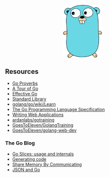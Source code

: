<div align="center">
  <a href="https://github.com/golang/go">
    <img src="https://raw.githubusercontent.com/dunstontc/assets/master/images/logos/gopher.png" alt="gopher" title="gopher" width="25%">
  </a>
</div>

## Resources
- [Go Proverbs](https://go-proverbs.github.io/)
- [A Tour of Go](https://tour.golang.org/list)
- [Effective Go](https://golang.org/doc/effective_go.html)
- [Standard Library](https://golang.org/pkg/)
- [golang/go/wiki/Learn](https://github.com/golang/go/wiki/Learn)
- [The Go Programming Language Specification](https://golang.org/ref/spec)
- [Writing Web Applications](https://golang.org/doc/articles/wiki/)
- [ardanlabs/gotraining](https://github.com/ardanlabs/gotraining)
- [GoesToEleven/GolangTraining](https://github.com/GoesToEleven/GolangTraining)
- [GoesToEleven/golang-web-dev](https://github.com/GoesToEleven/golang-web-dev)

### The Go Blog
- [Go Slices: usage and internals](https://blog.golang.org/go-slices-usage-and-internals)
- [Generating code](https://blog.golang.org/generate)
- [Share Memory By Communicating](https://blog.golang.org/share-memory-by-communicating)
- [JSON and Go](https://blog.golang.org/json-and-go)

